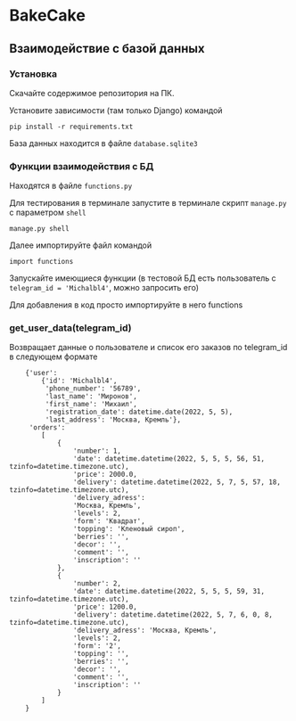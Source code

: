 # BakeCake

## Взаимодействие с базой данных

### Установка

Скачайте содержимое репозитория на ПК.

Установите зависимости (там только Django) командой

    pip install -r requirements.txt
    
База данных находится в файле `database.sqlite3`
    
### Функции взаимодействия с БД

Находятся в файле `functions.py`

Для тестирования в терминале запустите в терминале скрипт `manage.py` с параметром `shell`

    manage.py shell
    
Далее импортируйте файл командой

    import functions

Запускайте имеющиеся функции (в тестовой БД есть пользователь с `telegram_id = 'Michalbl4'`, можно запросить его)

Для добавления в код просто импортируйте в него functions

### get_user_data(telegram_id)

Возвращает данные о пользователе и список его заказов по telegram_id в следующем формате

		{'user':
			{'id': 'Michalbl4',
			 'phone_number': '56789',
			 'last_name': 'Миронов',
			 'first_name': 'Михаил',
			 'registration_date': datetime.date(2022, 5, 5),
			 'last_address': 'Москва, Кремль'},
		 'orders':
			[
				{
					'number': 1,
					'date': datetime.datetime(2022, 5, 5, 5, 56, 51, tzinfo=datetime.timezone.utc),
					'price': 2000.0,
					'delivery': datetime.datetime(2022, 5, 7, 5, 57, 18, tzinfo=datetime.timezone.utc),
					'delivery_adress':
					'Москва, Кремль',
					'levels': 2,
					'form': 'Квадрат',
					'topping': 'Кленовый сироп',
					'berries': '',
					'decor': '',
					'comment': '',
					'inscription': ''
				},
				{
					'number': 2,
					'date': datetime.datetime(2022, 5, 5, 5, 59, 31, tzinfo=datetime.timezone.utc),
					'price': 1200.0,
					'delivery': datetime.datetime(2022, 5, 7, 6, 0, 8, tzinfo=datetime.timezone.utc),
					'delivery_adress': 'Москва, Кремль',
					'levels': 2,
					'form': '2',
					'topping': '',
					'berries': '',
					'decor': '',
					'comment': '',
					'inscription': ''
				}
			]
		}


